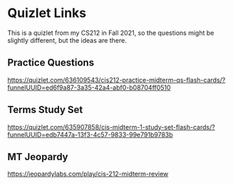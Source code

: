 # Quizlet Links
This is a quizlet from my CS212 in Fall 2021, so the questions might be slightly different, but the ideas are there. 

## Practice Questions
https://quizlet.com/636109543/cis212-practice-midterm-qs-flash-cards/?funnelUUID=ed6f9a87-3a35-42a4-abf0-b08704ff0510

## Terms Study Set
https://quizlet.com/635907858/cis-midterm-1-study-set-flash-cards/?funnelUUID=edb7447a-13f3-4c57-9833-99e791b9783b

## MT Jeopardy
https://jeopardylabs.com/play/cis-212-midterm-review
